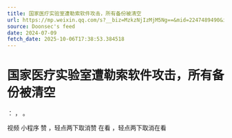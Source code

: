 ```yaml
---
title: 国家医疗实验室遭勒索软件攻击，所有备份被清空
url: https://mp.weixin.qq.com/s?__biz=MzkzNjIzMjM5Ng==&mid=2247489490&idx=1&sn=2a7147fe247afde6e4d81e917f2055d4
source: Doonsec's feed
date: 2024-07-09
fetch_date: 2025-10-06T17:38:53.384518
---
```


# 国家医疗实验室遭勒索软件攻击，所有备份被清空

：
，
。

视频
小程序
赞
，轻点两下取消赞
在看
，轻点两下取消在看